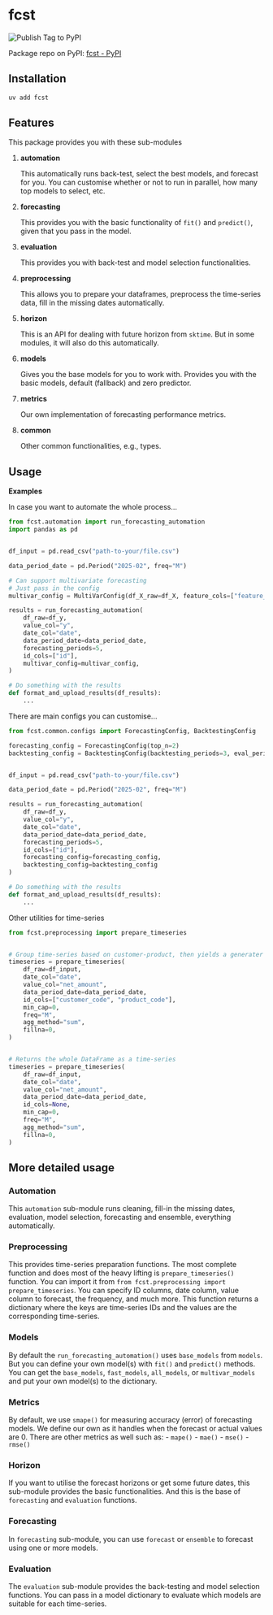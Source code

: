 # fcst
![Publish Tag to PyPI](https://github.com/anuponwa/fcst/actions/workflows/publish-tag-to-pypi.yml/badge.svg)

Package repo on PyPI: [fcst - PyPI](https://pypi.org/project/fcst/)

## Installation
```bash
uv add fcst
```

## Features
This package provides you with these sub-modules
1. **automation**

    This automatically runs back-test, select the best models, and forecast for you.
    You can customise whether or not to run in parallel, how many top models to select, etc.

2. **forecasting**

    This provides you with the basic functionality of `fit()` and `predict()`, given that you pass in the model.

3. **evaluation**

    This provides you with back-test and model selection functionalities.

4. **preprocessing**

    This allows you to prepare your dataframes, preprocess the time-series data, fill in the missing dates automatically.

5. **horizon**

    This is an API for dealing with future horizon from `sktime`. But in some modules, it will also do this automatically.

6. **models**

    Gives you the base models for you to work with. Provides you with the basic models, default (fallback) and zero predictor.

7. **metrics**

    Our own implementation of forecasting performance metrics.

8. **common**

    Other common functionalities, e.g., types.


## Usage

**Examples**

In case you want to automate the whole process...

```python
from fcst.automation import run_forecasting_automation
import pandas as pd


df_input = pd.read_csv("path-to-your/file.csv")

data_period_date = pd.Period("2025-02", freq="M")

# Can support multivariate forecasting
# Just pass in the config
multivar_config = MultiVarConfig(df_X_raw=df_X, feature_cols=["feature_1", "feature_2", "feature_3"])

results = run_forecasting_automation(
    df_raw=df_y,
    value_col="y",
    date_col="date",
    data_period_date=data_period_date,
    forecasting_periods=5,
    id_cols=["id"],
    multivar_config=multivar_config,
)

# Do something with the results
def format_and_upload_results(df_results):
    ...
```

There are main configs you can customise...

```python
from fcst.common.configs import ForecastingConfig, BacktestingConfig

forecasting_config = ForecastingConfig(top_n=2)
backtesting_config = BacktestingConfig(backtesting_periods=3, eval_periods=4)


df_input = pd.read_csv("path-to-your/file.csv")

data_period_date = pd.Period("2025-02", freq="M")

results = run_forecasting_automation(
    df_raw=df_y,
    value_col="y",
    date_col="date",
    data_period_date=data_period_date,
    forecasting_periods=5,
    id_cols=["id"],
    forecasting_config=forecasting_config,
    backtesting_config=backtesting_config
)

# Do something with the results
def format_and_upload_results(df_results):
    ...
```

Other utilities for time-series

```python
from fcst.preprocessing import prepare_timeseries


# Group time-series based on customer-product, then yields a generater of (id_, pd.Series)
timeseries = prepare_timeseries(
    df_raw=df_input,
    date_col="date",
    value_col="net_amount",
    data_period_date=data_period_date,
    id_cols=["customer_code", "product_code"],
    min_cap=0,
    freq="M",
    agg_method="sum",
    fillna=0,
)


# Returns the whole DataFrame as a time-series
timeseries = prepare_timeseries(
    df_raw=df_input,
    date_col="date",
    value_col="net_amount",
    data_period_date=data_period_date,
    id_cols=None,
    min_cap=0,
    freq="M",
    agg_method="sum",
    fillna=0,
)
```

## More detailed usage

### Automation

This `automation` sub-module runs cleaning, fill-in the missing dates, evaluation, model selection, forecasting and ensemble, everything automatically.


### Preprocessing

This provides time-series preparation functions. The most complete function and does most of the heavy lifting is `prepare_timeseries()` function.
You can import it from `from fcst.preprocessing import prepare_timeseries`.
You can specify ID columns, date column, value column to forecast, the frequency, and much more.
This function returns a dictionary where the keys are time-series IDs and the values are the corresponding time-series.


### Models

By default the `run_forecasting_automation()` uses `base_models` from `models`.
But you can define your own model(s) with `fit()` and `predict()` methods.
You can get the `base_models`, `fast_models`, `all_models`, or `multivar_models` and put your own model(s) to the dictionary.


### Metrics

By default, we use `smape()` for measuring accuracy (error) of forecasting models.
We define our own as it handles when the forecast or actual values are 0.
There are other metrics as well such as:
    - `mape()`
    - `mae()`
    - `mse()`
    - `rmse()`


### Horizon

If you want to utilise the forecast horizons or get some future dates, this sub-module provides the basic functionalities.
And this is the base of `forecasting` and `evaluation` functions.


### Forecasting

In `forecasting` sub-module, you can use `forecast` or `ensemble` to forecast using one or more models.


### Evaluation

The `evaluation` sub-module provides the back-testing and model selection functions.
You can pass in a model dictionary to evaluate which models are suitable for each time-series.

